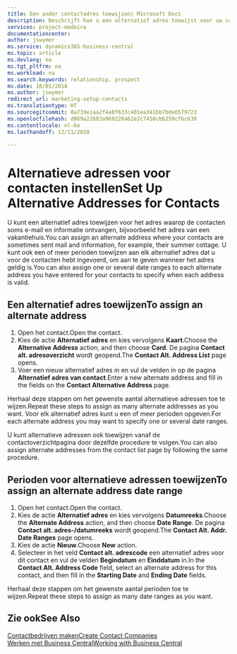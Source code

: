```yaml
---
title: Een ander contactadres toewijzen| Microsoft Docs
description: Beschrijft hoe u een alternatief adres toewijst voor uw contactpersonen of prospects, waar ze soms informatie toegestuurd krijgen.
services: project-madeira
documentationcenter: 
author: jswymer
ms.service: dynamics365-business-central
ms.topic: article
ms.devlang: na
ms.tgt_pltfrm: na
ms.workload: na
ms.search.keywords: relationship, prospect
ms.date: 10/01/2018
ms.author: jswymer
redirect_url: marketing-setup-contacts
ms.translationtype: HT
ms.sourcegitcommit: 8a73de1aa2f4a0f633c401ea341bb7bde6579723
ms.openlocfilehash: d069a22603a969220a62e2c7458cb6259cfbc630
ms.contentlocale: nl-be
ms.lasthandoff: 12/11/2018

---
```

# <a name="set-up-alternative-addresses-for-contacts"></a><span data-ttu-id="994a3-103">Alternatieve adressen voor contacten instellen</span><span class="sxs-lookup"><span data-stu-id="994a3-103">Set Up Alternative Addresses for Contacts</span></span>
<span data-ttu-id="994a3-104">U kunt een alternatief adres toewijzen voor het adres waarop de contacten soms e-mail en informatie ontvangen, bijvoorbeeld het adres van een vakantiehuis.</span><span class="sxs-lookup"><span data-stu-id="994a3-104">You can assign an alternate address where your contacts are sometimes sent mail and information, for example, their summer cottage.</span></span> <span data-ttu-id="994a3-105">U kunt ook een of meer perioden toewijzen aan elk alternatief adres dat u voor de contacten hebt ingevoerd, om aan te geven wanneer het adres geldig is.</span><span class="sxs-lookup"><span data-stu-id="994a3-105">You can also assign one or several date ranges to each alternate address you have entered for your contacts to specify when each address is valid.</span></span>

## <a name="to-assign-an-alternate-address"></a><span data-ttu-id="994a3-106">Een alternatief adres toewijzen</span><span class="sxs-lookup"><span data-stu-id="994a3-106">To assign an alternate address</span></span>
1. <span data-ttu-id="994a3-107">Open het contact.</span><span class="sxs-lookup"><span data-stu-id="994a3-107">Open the contact.</span></span>
2. <span data-ttu-id="994a3-108">Kies de actie **Alternatief adres** en kies vervolgens **Kaart**.</span><span class="sxs-lookup"><span data-stu-id="994a3-108">Choose the **Alternative Address** action, and then choose **Card**.</span></span> <span data-ttu-id="994a3-109">De pagina **Contact alt. adresoverzicht** wordt geopend.</span><span class="sxs-lookup"><span data-stu-id="994a3-109">The **Contact Alt. Address List** page opens.</span></span>
3. <span data-ttu-id="994a3-110">Voer een nieuw alternatief adres in en vul de velden in op de pagina **Alternatief adres van contact**.</span><span class="sxs-lookup"><span data-stu-id="994a3-110">Enter a new alternate address and fill in the fields on the **Contact Alternative Address** page.</span></span>

<span data-ttu-id="994a3-111">Herhaal deze stappen om het gewenste aantal alternatieve adressen toe te wijzen.</span><span class="sxs-lookup"><span data-stu-id="994a3-111">Repeat these steps to assign as many alternate addresses as you want.</span></span> <span data-ttu-id="994a3-112">Voor elk alternatief adres kunt u een of meer perioden opgeven.</span><span class="sxs-lookup"><span data-stu-id="994a3-112">For each alternate address you may want to specify one or several date ranges.</span></span>

<span data-ttu-id="994a3-113">U kunt alternatieve adressen ook toewijzen vanaf de contactoverzichtpagina door dezelfde procedure te volgen.</span><span class="sxs-lookup"><span data-stu-id="994a3-113">You can also assign alternate addresses from the contact list page by following the same procedure.</span></span>

## <a name="to-assign-an-alternate-address-date-range"></a><span data-ttu-id="994a3-114">Perioden voor alternatieve adressen toewijzen</span><span class="sxs-lookup"><span data-stu-id="994a3-114">To assign an alternate address date range</span></span>
1. <span data-ttu-id="994a3-115">Open het contact.</span><span class="sxs-lookup"><span data-stu-id="994a3-115">Open the contact.</span></span>
2. <span data-ttu-id="994a3-116">Kies de actie **Alternatief adres** en kies vervolgens **Datumreeks**.</span><span class="sxs-lookup"><span data-stu-id="994a3-116">Choose the **Alternate Address** action, and then choose **Date Range**.</span></span> <span data-ttu-id="994a3-117">De pagina **Contact alt. adres-/datumreeks** wordt geopend.</span><span class="sxs-lookup"><span data-stu-id="994a3-117">The **Contact Alt. Addr. Date Ranges** page opens.</span></span>
3. <span data-ttu-id="994a3-118">Kies de actie **Nieuw**.</span><span class="sxs-lookup"><span data-stu-id="994a3-118">Choose **New** action.</span></span>
4. <span data-ttu-id="994a3-119">Selecteer in het veld **Contact alt. adrescode** een alternatief adres voor dit contact en vul de velden **Begindatum** en **Einddatum** in.</span><span class="sxs-lookup"><span data-stu-id="994a3-119">In the **Contact Alt. Address Code** field, select an alternate address for this contact, and then fill in the **Starting Date** and **Ending Date** fields.</span></span>

<span data-ttu-id="994a3-120">Herhaal deze stappen om het gewenste aantal perioden toe te wijzen.</span><span class="sxs-lookup"><span data-stu-id="994a3-120">Repeat these steps to assign as many date ranges as you want.</span></span>

## <a name="see-also"></a><span data-ttu-id="994a3-121">Zie ook</span><span class="sxs-lookup"><span data-stu-id="994a3-121">See Also</span></span>
[<span data-ttu-id="994a3-122">Contactbedrijven maken</span><span class="sxs-lookup"><span data-stu-id="994a3-122">Create Contact Companies</span></span>](marketing-create-contact-companies.md)  
[<span data-ttu-id="994a3-123">Werken met Business Central</span><span class="sxs-lookup"><span data-stu-id="994a3-123">Working with Business Central</span></span>](ui-work-product.md)

